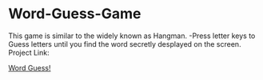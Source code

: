 # Word-Guess-Game

This game is similar to the widely known as Hangman.
-Press letter keys to Guess letters until you find the word secretly desplayed on the screen.
Project Link:

[Word Guess!](https://dragon-stark.github.io/Word-Guess.io/)

